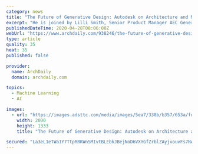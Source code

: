 ```yaml
---
category: news
title: "The Future of Generative Design: Autodesk on Architecture and Machine Learning"
excerpt: "He is joined by Lilli Smith, Senior Product Manager AEC Generative Design, who brings more than 20 years of history and insight into software and product design. Autodesk has helped leverage generative design within the manufacturing industry;"
publishedDateTime: 2020-04-28T08:06:00Z
webUrl: "https://www.archdaily.com/938246/the-future-of-generative-design-autodesk-on-architecture-and-machine-learning"
type: article
quality: 35
heat: 35
published: false

provider:
  name: ArchDaily
  domain: archdaily.com

topics:
  - Machine Learning
  - AI

images:
  - url: "https://images.adsttc.com/media/images/5ea7/338b/b357/653a/fd00/01f8/large_jpg/Tim_Griffith.jpg?1588015999"
    width: 2000
    height: 1333
    title: "The Future of Generative Design: Autodesk on Architecture and Machine Learning"

secured: "La3eL1eTWa1Y7TtpRRKWnSMIvtBLEbkJBejNoD6VXYGfZrblZAyjvouvFs7NA2SbAG2WbcltS7W5fba0U9eH19BEZH7x3ZCFzdAxfOlfcCKOgrOonMlK0/kuLUQzXTPVi+rAoP6nSDcGDZeMMgWMexG3QVP0KEYNTU6WaHG9QvANBL/MGE4e2uTRu2J6L0mgekhLqZBbj6/v3viT+VuopsKAyDwBa6EEG4qYZfctXKZIL5TIUOJNQ9mTwju/s7yLuCulPr/pK0CJHm2Lo95c3ZOsf0yqmPgvsaLI6aBApmOH5Y2eHVj52HhRFZ/DkUmw+XEVe66J62Ahvi6aH/5pUWxVdZjgbZfC+6uO2lbGluWDmzIam8MAmBkMMipi8EM4R+RsnDI6kjZ0gvvUQYvORue7KL58aJptFoyfdt/GWZA4eKs8K9KePm4o4TFcxWIhJEYAZwE3WjQkfunJtxhHEfWZyVz5fYW1/3hsIpTfv4E=;EhnaXnkgqaEr5kSXkg3woA=="
---
```


